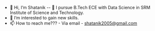 - 👋 Hi, I’m Shatanik
-- 🌱 I pursue B.Tech ECE with Data Science in SRM Institute of Science and Technology.
- 👀 I’m interested to gain new skills.
- 📫 How to reach me??? - Via email - shatanik2005@gmail.com

